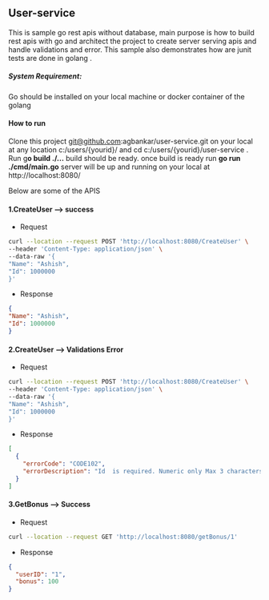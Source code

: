 
## User-service
This is sample go rest apis without database, main purpose is how to build rest apis with go 
and architect the project to create server serving apis and handle validations and error. 
This sample also demonstrates how are junit tests are done in golang .


##### System Requirement:
Go should be installed on your local machine or docker container of the golang

#### How to run
Clone this project git@github.com:agbankar/user-service.git on your local at any location
c:/users/{yourid}/ and cd c:/users/{yourid}/user-service . Run g**o build ./...** build should be ready.
once build is ready run **go run ./cmd/main.go** 
server will be up and running on your local at http://localhost:8080/

 Below are some of the APIS
#### 1.CreateUser --> success
* Request
```bash
curl --location --request POST 'http://localhost:8080/CreateUser' \
--header 'Content-Type: application/json' \
--data-raw '{
"Name": "Ashish",
"Id": 1000000
}'
```
* Response
```json
{
"Name": "Ashish",
"Id": 1000000
}
```
#### 2.CreateUser --> Validations Error
* Request
```bash
curl --location --request POST 'http://localhost:8080/CreateUser' \
--header 'Content-Type: application/json' \
--data-raw '{
"Name": "Ashish",
"Id": 1000000
}'
```
* Response
```json
[
  {
    "errorCode": "CODE102",
    "errorDescription": "Id  is required. Numeric only Max 3 characters."
  }
]
```
#### 3.GetBonus --> Success
* Request
```bash
curl --location --request GET 'http://localhost:8080/getBonus/1'
```
* Response
```json
{
  "userID": "1",
  "bonus": 100
}
```


